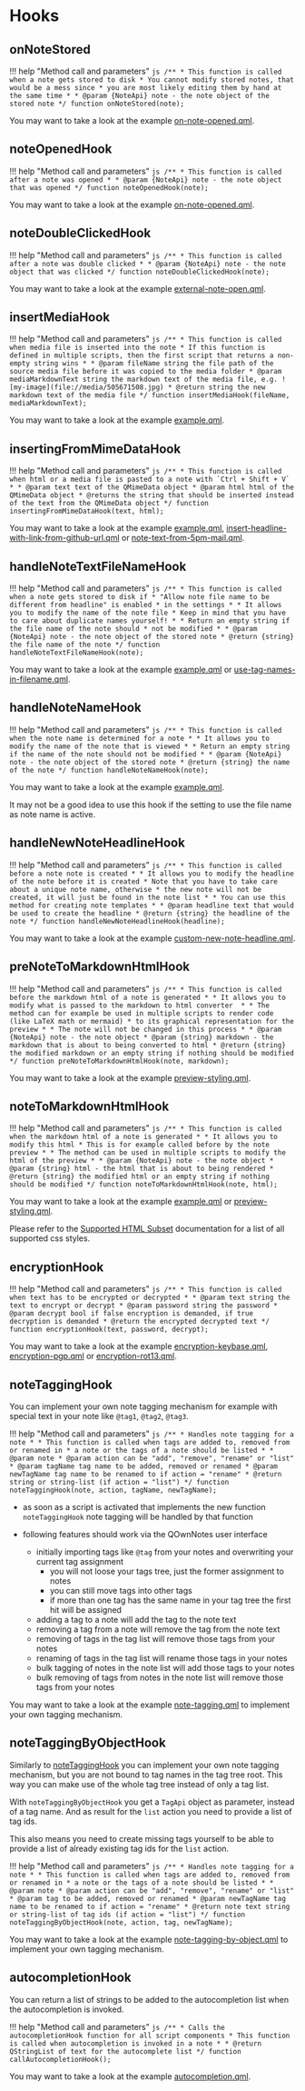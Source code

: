 # Hooks

onNoteStored
------------

!!! help "Method call and parameters"
    ```js
    /**
     * This function is called when a note gets stored to disk
     * You cannot modify stored notes, that would be a mess since
     * you are most likely editing them by hand at the same time
     *
     * @param {NoteApi} note - the note object of the stored note
     */
    function onNoteStored(note);
    ```

You may want to take a look at the example
[on-note-opened.qml](https://github.com/pbek/QOwnNotes/blob/develop/docs/content/scripting/examples/on-note-opened.qml).

noteOpenedHook
--------------

!!! help "Method call and parameters"
    ```js
    /**
     * This function is called after a note was opened
     *
     * @param {NoteApi} note - the note object that was opened
     */
    function noteOpenedHook(note);
    ```

You may want to take a look at the example
[on-note-opened.qml](https://github.com/pbek/QOwnNotes/blob/develop/docs/content/scripting/examples/on-note-opened.qml).

noteDoubleClickedHook
---------------------

!!! help "Method call and parameters"
    ```js
    /**
     * This function is called after a note was double clicked
     *
     * @param {NoteApi} note - the note object that was clicked
     */
    function noteDoubleClickedHook(note);
    ```

You may want to take a look at the example
[external-note-open.qml](https://github.com/pbek/QOwnNotes/blob/develop/docs/content/scripting/examples/external-note-open.qml).

insertMediaHook
---------------

!!! help "Method call and parameters"
    ```js
    /**
     * This function is called when media file is inserted into the note
     * If this function is defined in multiple scripts, then the first script that returns a non-empty string wins
     *
     * @param fileName string the file path of the source media file before it was copied to the media folder
     * @param mediaMarkdownText string the markdown text of the media file, e.g. ![my-image](file://media/505671508.jpg)
     * @return string the new markdown text of the media file
     */
    function insertMediaHook(fileName, mediaMarkdownText);
    ```

You may want to take a look at the example
[example.qml](https://github.com/pbek/QOwnNotes/blob/develop/docs/content/scripting/examples/example.qml).

insertingFromMimeDataHook
-------------------------

!!! help "Method call and parameters"
    ```js
    /**
     * This function is called when html or a media file is pasted to a note with `Ctrl + Shift + V`
     *
     * @param text text of the QMimeData object
     * @param html html of the QMimeData object
     * @returns the string that should be inserted instead of the text from the QMimeData object
     */
    function insertingFromMimeDataHook(text, html);
    ```

You may want to take a look at the example
[example.qml](https://github.com/pbek/QOwnNotes/blob/develop/docs/content/scripting/examples/example.qml),
[insert-headline-with-link-from-github-url.qml](https://github.com/pbek/QOwnNotes/blob/develop/docs/content/scripting/examples/insert-headline-with-link-from-github-url.qml)
or
[note-text-from-5pm-mail.qml](https://github.com/pbek/QOwnNotes/blob/develop/docs/content/scripting/examples/note-text-from-5pm-mail.qml).

handleNoteTextFileNameHook
--------------------------

!!! help "Method call and parameters"
    ```js
    /**
     * This function is called when a note gets stored to disk if
     * "Allow note file name to be different from headline" is enabled
     * in the settings
     *
     * It allows you to modify the name of the note file
     * Keep in mind that you have to care about duplicate names yourself!
     *
     * Return an empty string if the file name of the note should
     * not be modified
     *
     * @param {NoteApi} note - the note object of the stored note
     * @return {string} the file name of the note
     */
    function handleNoteTextFileNameHook(note);
    ```

You may want to take a look at the example
[example.qml](https://github.com/pbek/QOwnNotes/blob/develop/docs/content/scripting/examples/example.qml)
or
[use-tag-names-in-filename.qml](https://github.com/pbek/QOwnNotes/blob/develop/docs/content/scripting/examples/use-tag-names-in-filename.qml).

handleNoteNameHook
------------------

!!! help "Method call and parameters"
    ```js
    /**
     * This function is called when the note name is determined for a note
     *
     * It allows you to modify the name of the note that is viewed
     *
     * Return an empty string if the name of the note should not be modified
     *
     * @param {NoteApi} note - the note object of the stored note
     * @return {string} the name of the note
     */
    function handleNoteNameHook(note);
    ```

You may want to take a look at the example
[example.qml](https://github.com/pbek/QOwnNotes/blob/develop/docs/content/scripting/examples/example.qml).

It may not be a good idea to use this hook if the setting to use the
file name as note name is active.

handleNewNoteHeadlineHook
-------------------------

!!! help "Method call and parameters"
    ```js
    /**
     * This function is called before a note note is created
     *
     * It allows you to modify the headline of the note before it is created
     * Note that you have to take care about a unique note name, otherwise
     * the new note will not be created, it will just be found in the note list
     *
     * You can use this method for creating note templates
     *
     * @param headline text that would be used to create the headline
     * @return {string} the headline of the note
     */
    function handleNewNoteHeadlineHook(headline);
    ```

You may want to take a look at the example
[custom-new-note-headline.qml](https://github.com/pbek/QOwnNotes/blob/develop/docs/content/scripting/examples/custom-new-note-headline.qml).

preNoteToMarkdownHtmlHook
-------------------------

!!! help "Method call and parameters"
    ```js
    /**
     * This function is called before the markdown html of a note is generated
     *
     * It allows you to modify what is passed to the markdown to html converter 
     *
     * The method can for example be used in multiple scripts to render code (like LaTeX math or mermaid)
     * to its graphical representation for the preview
     *
     * The note will not be changed in this process
     *
     * @param {NoteApi} note - the note object
     * @param {string} markdown - the markdown that is about to being converted to html
     * @return {string} the modified markdown or an empty string if nothing should be modified
     */
    function preNoteToMarkdownHtmlHook(note, markdown);
    ```

You may want to take a look at the example
[preview-styling.qml](https://github.com/pbek/QOwnNotes/blob/develop/docs/content/scripting/examples/preview-styling.qml).

noteToMarkdownHtmlHook
----------------------

!!! help "Method call and parameters"
    ```js
    /**
     * This function is called when the markdown html of a note is generated
     *
     * It allows you to modify this html
     * This is for example called before by the note preview
     *
     * The method can be used in multiple scripts to modify the html of the preview
     *
     * @param {NoteApi} note - the note object
     * @param {string} html - the html that is about to being rendered
     * @return {string} the modified html or an empty string if nothing should be modified
     */
    function noteToMarkdownHtmlHook(note, html);
    ```

You may want to take a look at the example
[example.qml](https://github.com/pbek/QOwnNotes/blob/develop/docs/content/scripting/examples/example.qml)
or
[preview-styling.qml](https://github.com/pbek/QOwnNotes/blob/develop/docs/content/scripting/examples/preview-styling.qml).

Please refer to the [Supported HTML
Subset](http://doc.qt.io/qt-5/richtext-html-subset.html) documentation
for a list of all supported css styles.

encryptionHook
--------------

!!! help "Method call and parameters"
    ```js
    /**
     * This function is called when text has to be encrypted or decrypted
     *
     * @param text string the text to encrypt or decrypt
     * @param password string the password
     * @param decrypt bool if false encryption is demanded, if true decryption is demanded
     * @return the encrypted decrypted text
     */
    function encryptionHook(text, password, decrypt);
    ```

You may want to take a look at the example
[encryption-keybase.qml](https://github.com/pbek/QOwnNotes/blob/develop/docs/content/scripting/examples/encryption-keybase.qml),
[encryption-pgp.qml](https://github.com/pbek/QOwnNotes/blob/develop/docs/content/scripting/examples/encryption-pgp.qml)
or
[encryption-rot13.qml](https://github.com/pbek/QOwnNotes/blob/develop/docs/content/scripting/examples/encryption-rot13.qml).

noteTaggingHook
---------------

You can implement your own note tagging mechanism for example with
special text in your note like `@tag1`, `@tag2`, `@tag3`.

!!! help "Method call and parameters"
    ```js
    /**
     * Handles note tagging for a note
     *
     * This function is called when tags are added to, removed from or renamed in
     * a note or the tags of a note should be listed
     *
     * @param note
     * @param action can be "add", "remove", "rename" or "list"
     * @param tagName tag name to be added, removed or renamed
     * @param newTagName tag name to be renamed to if action = "rename"
     * @return string or string-list (if action = "list")
     */
    function noteTaggingHook(note, action, tagName, newTagName);
    ```

-   as soon as a script is activated that implements the new function
    `noteTaggingHook` note tagging will be handled by that function
-   following features should work via the QOwnNotes user interface

    -   initially importing tags like `@tag` from your notes and
        overwriting your current tag assignment
        -   you will not loose your tags tree, just the former assignment
            to notes
        -   you can still move tags into other tags
        -   if more than one tag has the same name in your tag tree the
            first hit will be assigned
    -   adding a tag to a note will add the tag to the note text
    -   removing a tag from a note will remove the tag from the note text
    -   removing of tags in the tag list will remove those tags from your
        notes
    -   renaming of tags in the tag list will rename those tags in your
        notes
    -   bulk tagging of notes in the note list will add those tags to your
        notes
    -   bulk removing of tags from notes in the note list will remove
        those tags from your notes

You may want to take a look at the example
[note-tagging.qml](https://github.com/pbek/QOwnNotes/blob/develop/docs/content/scripting/examples/note-tagging.qml)
to implement your own tagging mechanism.

noteTaggingByObjectHook
----------------------

Similarly to [noteTaggingHook](#notetagginghook) you can implement your own note
tagging mechanism, but you are not bound to tag names in the tag tree root.
This way you can make use of the whole tag tree instead of only a tag list.
 
With `noteTaggingByObjectHook` you get a `TagApi` object as parameter, instead
of a tag name. And as result for the `list` action you need to provide a list of
tag ids.

This also means you need to create missing tags yourself to be able to provide
a list of already existing tag ids for the `list` action.  

!!! help "Method call and parameters"
    ```js
    /**
     * Handles note tagging for a note
     *
     * This function is called when tags are added to, removed from or renamed in
     * a note or the tags of a note should be listed
     *
     * @param note
     * @param action can be "add", "remove", "rename" or "list"
     * @param tag to be added, removed or renamed
     * @param newTagName tag name to be renamed to if action = "rename"
     * @return note text string or string-list of tag ids (if action = "list")
     */
    function noteTaggingByObjectHook(note, action, tag, newTagName);
    ```

You may want to take a look at the example
[note-tagging-by-object.qml](https://github.com/pbek/QOwnNotes/blob/develop/docs/content/scripting/examples/note-tagging-by-object.qml)
to implement your own tagging mechanism.

autocompletionHook
------------------

You can return a list of strings to be added to the autocompletion list
when the autocompletion is invoked.

!!! help "Method call and parameters"
    ```js
    /**
     * Calls the autocompletionHook function for all script components
     * This function is called when autocompletion is invoked in a note
     *
     * @return QStringList of text for the autocomplete list
     */
    function callAutocompletionHook();
    ```

You may want to take a look at the example
[autocompletion.qml](https://github.com/pbek/QOwnNotes/blob/develop/docs/content/scripting/examples/autocompletion.qml).

